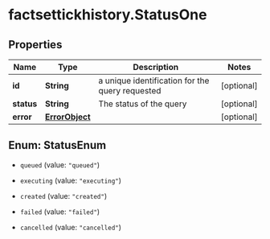# factsettickhistory.StatusOne

## Properties

Name | Type | Description | Notes
------------ | ------------- | ------------- | -------------
**id** | **String** | a unique identification for the query requested | [optional] 
**status** | **String** | The status of the query | [optional] 
**error** | [**ErrorObject**](ErrorObject.md) |  | [optional] 



## Enum: StatusEnum


* `queued` (value: `"queued"`)

* `executing` (value: `"executing"`)

* `created` (value: `"created"`)

* `failed` (value: `"failed"`)

* `cancelled` (value: `"cancelled"`)




